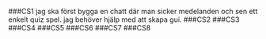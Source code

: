 ###CS1
jag ska först bygga en chatt där man sicker medelanden 
och sen ett enkelt quiz spel. 
jag behöver hjälp med att skapa gui. 
###CS2
###CS3
###CS4
###CS5
###CS6
###CS7
###CS8
